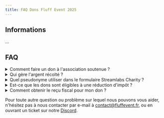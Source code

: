 ```yaml
---
title: FAQ Dons Fluff Event 2025
---
```


## Informations

...


## FAQ

<details>
<summary>Comment faire un don à l'association soutenue ?</summary>

Pendant l'événement, du 30 mai au 1<sup>er</sup> juin 2025, vous pouvez faire un don à
**En Avant Toute(s)** sur Streamlabs Charity, depuis un lien partagé sur le site de l'événement ou
la chaîne Twitch d'un des participants qui est rattaché à leur cagnotte.

Vous pouvez également acheter des produits dans la boutique en ligne de l'événement, dont les
bénéfices seront comptés dans la cagnotte de l'événement et reversés à l'association.

Une fois l'événement terminé, vous pouvez donner à l'association directement et à tout moment sur
leur site : [don.enavanttoutes.fr/mon-don/~mon-don](https://don.enavanttoutes.fr/mon-don/~mon-don).

</details>

<details>
<summary>Qui gère l'argent récolté ?</summary>

Les dons effectués pendant l'événement sur Streamlabs Charity sont directement reversés à
l'association **En Avant Toute(s)**.

Les achats de la boutique en ligne sont gérés par l'association **Fluff Event**, qui reversera les
bénéfices à l'association en deux temps : après la fermeture de la boutique, puis après la clôture
de l'exercice comptable de l'événement.

</details>

<details>
<summary>Quel pseudonyme utiliser dans le formulaire Streamlabs Charity ?</summary>

Le pseudonyme sera affiché sur les chaînes Twitch des participants et utilisé dans nos outils de
gestion des dons et des récompenses.

Si vous souhaitez participer aux activités du Fluff Event, il est nécessaire d'utiliser votre nom d'utilisateur Twitch, pour que nos outils puissent vous identifier et que vous puissiez
obtenir les récompenses associées à votre don dans le **Fluff Place 2025** par exemple.

Si les activités du Fluff Event ne vous intéressent pas, vous êtes libre d'utiliser le pseudonyme
de votre choix !

</details>

<details>
<summary>Est-ce que les dons sont éligibles à une réduction d'impôt ?</summary>

Oui, les dons réalisés directement à l'association **En Avant Toute(s)** depuis Streamlabs Charity
sont éligibles à une réduction d'impôt.

Cependant, les dons liés aux bénéfices des achats de la boutique en ligne ne le sont pas.

</details>

<details>
<summary>Comment obtenir le reçu fiscal pour mon don ?</summary>

Après la fin de l'événement, vous recevrez un e-mail de l'association **En Avant Toute(s)** pour
vous remercier de votre don et vous indiquer les informations nécessaires à fournir pour obtenir
votre reçu fiscal.

Vous pourrez répondre à cet e-mail avec les informations demandées ou les transmettre au service
donateurs de l'association à l'adresse [dons@enavanttoutes.fr](mailto:dons@enavanttoutes.fr).

</details>

Pour toute autre question ou problème sur lequel nous pouvons vous aider, n'hésitez pas à nous contacter par e-mail à [contact@fluffevent.fr](mailto:contact@fluffevent.fr), ou en ouvrant un ticket sur notre [Discord](https://discord.com/invite/rAesnJHuPe).
